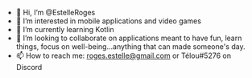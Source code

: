 - 👋 Hi, I’m @EstelleRoges
- 👀 I’m interested in mobile applications and video games
- 🌱 I’m currently learning Kotlin
- 💞️ I’m looking to collaborate on applications meant to have fun, learn things, focus on well-being...anything that can made someone's day.
- 📫 How to reach me: roges.estelle@gmail.com or Télou#5276 on Discord

<!---
EstelleRoges/EstelleRoges is a ✨ special ✨ repository because its `README.md` (this file) appears on your GitHub profile.
You can click the Preview link to take a look at your changes.
--->
